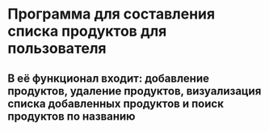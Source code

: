 # Программа для составления списка продуктов для пользователя
## В её функционал входит: добавление продуктов, удаление продуктов, визуализация списка добавленных продуктов и поиск продуктов по названию